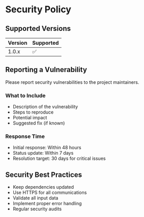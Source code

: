 # Security Policy

## Supported Versions

| Version | Supported          |
| ------- | ------------------ |
| 1.0.x   | :white_check_mark: |

## Reporting a Vulnerability

Please report security vulnerabilities to the project maintainers.

### What to Include

- Description of the vulnerability
- Steps to reproduce
- Potential impact
- Suggested fix (if known)

### Response Time

- Initial response: Within 48 hours
- Status update: Within 7 days
- Resolution target: 30 days for critical issues

## Security Best Practices

- Keep dependencies updated
- Use HTTPS for all communications
- Validate all input data
- Implement proper error handling
- Regular security audits
